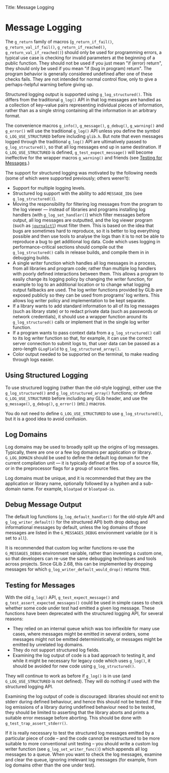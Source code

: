 Title: Message Logging

# Message Logging

The `g_return` family of macros (`g_return_if_fail()`,
`g_return_val_if_fail()`, `g_return_if_reached()`,
`g_return_val_if_reached()`) should only be used for programming errors, a
typical use case is checking for invalid parameters at the beginning of a
public function. They should not be used if you just mean "if (error)
return", they should only be used if you mean "if (bug in program) return".
The program behavior is generally considered undefined after one of these
checks fails. They are not intended for normal control flow, only to give a
perhaps-helpful warning before giving up.

Structured logging output is supported using `g_log_structured()`. This
differs from the traditional `g_log()` API in that log messages are handled
as a collection of key–value pairs representing individual pieces of
information, rather than as a single string containing all the information
in an arbitrary format.

The convenience macros `g_info()`, `g_message()`, `g_debug()`, `g_warning()`
and `g_error()` will use the traditional `g_log()` API unless you define the
symbol `G_LOG_USE_STRUCTURED` before including `glib.h`. But note that even
messages logged through the traditional `g_log()` API are ultimatively
passed to `g_log_structured()`, so that all log messages end up in same
destination. If `G_LOG_USE_STRUCTURED` is defined, `g_test_expect_message()`
will become ineffective for the wrapper macros `g_warning()` and friends
(see [Testing for Messages](#testing-for-messages).)

The support for structured logging was motivated by the following needs
(some of which were supported previously; others weren’t):

- Support for multiple logging levels.
- Structured log support with the ability to add `MESSAGE_ID`s (see
  `g_log_structured()`).
- Moving the responsibility for filtering log messages from the program to
  the log viewer — instead of libraries and programs installing log handlers
  (with `g_log_set_handler()`) which filter messages before output, all log
  messages are outputted, and the log viewer program (such as
  [`journalctl`](https://www.freedesktop.org/software/systemd/man/journalctl.html))
  must filter them. This is based on the idea that bugs are sometimes hard
  to reproduce, so it is better to log everything possible and then use
  tools to analyse the logs than it is to not be able to reproduce a bug to
  get additional log data. Code which uses logging in performance-critical
  sections should compile out the `g_log_structured()` calls in release
  builds, and compile them in in debugging builds.
- A single writer function which handles all log messages in a process, from
  all libraries and program code; rather than multiple log handlers with
  poorly defined interactions between them. This allows a program to easily
  change its logging policy by changing the writer function, for example to
  log to an additional location or to change what logging output fallbacks
  are used. The log writer functions provided by GLib are exposed publicly
  so they can be used from programs’ log writers. This allows log writer
  policy and implementation to be kept separate.
- If a library wants to add standard information to all of its log messages
  (such as library state) or to redact private data (such as passwords or
  network credentials), it should use a wrapper function around its
  `g_log_structured()` calls or implement that in the single log writer
  function.
- If a program wants to pass context data from a `g_log_structured()` call
  to its log writer function so that, for example, it can use the correct
  server connection to submit logs to, that user data can be passed as a
  zero-length `GLogField` to `g_log_structured_array()`.
- Color output needed to be supported on the terminal, to make reading
  through logs easier.

## Using Structured Logging

To use structured logging (rather than the old-style logging), either use
the `g_log_structured()` and `g_log_structured_array()` functions; or define
`G_LOG_USE_STRUCTURED` before including any GLib header, and use the
`g_message()`, `g_debug()`, `g_error()` (etc.) macros.

You do not need to define `G_LOG_USE_STRUCTURED` to use
`g_log_structured()`, but it is a good idea to avoid confusion.

## Log Domains

Log domains may be used to broadly split up the origins of log messages.
Typically, there are one or a few log domains per application or library.
`G_LOG_DOMAIN` should be used to define the default log domain for the current
compilation unit — it is typically defined at the top of a source file, or
in the preprocessor flags for a group of source files.

Log domains must be unique, and it is recommended that they are the
application or library name, optionally followed by a hyphen and a
sub-domain name. For example, `bloatpad` or `bloatpad-io`.

## Debug Message Output

The default log functions (`g_log_default_handler()` for the old-style API
and `g_log_writer_default()` for the structured API) both drop debug and
informational messages by default, unless the log domains of those messages
are listed in the `G_MESSAGES_DEBUG` environment variable (or it is set to
`all`).

It is recommended that custom log writer functions re-use the
`G_MESSAGES_DEBUG` environment variable, rather than inventing a custom one,
so that developers can re-use the same debugging techniques and tools across
projects. Since GLib 2.68, this can be implemented by dropping messages for
which `g_log_writer_default_would_drop()` returns `TRUE`.

## Testing for Messages

With the old `g_log()` API, `g_test_expect_message()` and
`g_test_assert_expected_messages()` could be used in simple cases to check
whether some code under test had emitted a given log message. These
functions have been deprecated with the structured logging API, for several
reasons:

- They relied on an internal queue which was too inflexible for many use
  cases, where messages might be emitted in several orders, some messages
  might not be emitted deterministically, or messages might be emitted by
  unrelated log domains.
- They do not support structured log fields.
- Examining the log output of code is a bad approach to testing it, and
  while it might be necessary for legacy code which uses `g_log()`, it
  should be avoided for new code using `g_log_structured()`.

They will continue to work as before if `g_log()` is in use (and
`G_LOG_USE_STRUCTURED` is not defined). They will do nothing if used with
the structured logging API.

Examining the log output of code is discouraged: libraries should not emit
to stderr during defined behaviour, and hence this should not be tested. If
the log emissions of a library during undefined behaviour need to be tested,
they should be limited to asserting that the library aborts and prints a
suitable error message before aborting. This should be done with
`g_test_trap_assert_stderr()`.

If it is really necessary to test the structured log messages emitted by a
particular piece of code – and the code cannot be restructured to be more
suitable to more conventional unit testing – you should write a custom log
writer function (see `g_log_set_writer_func()`) which appends all log
messages to a queue. When you want to check the log messages, examine and
clear the queue, ignoring irrelevant log messages (for example, from log
domains other than the one under test).
